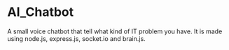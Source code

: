 # AI_Chatbot
A small voice chatbot that tell what kind of IT problem you have.
It is made using node.js, express.js, socket.io and brain.js.

